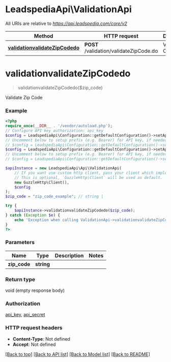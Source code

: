 # LeadspediaApi\ValidationApi

All URIs are relative to *https://api.leadspedia.com/core/v2*

Method | HTTP request | Description
------------- | ------------- | -------------
[**validationvalidateZipCodedo**](ValidationApi.md#validationvalidatezipcodedo) | **POST** /validation/validateZipCode.do | Validate Zip Code

# **validationvalidateZipCodedo**
> validationvalidateZipCodedo($zip_code)

Validate Zip Code

### Example
```php
<?php
require_once(__DIR__ . '/vendor/autoload.php');
// Configure API key authorization: api_key
$config = LeadspediaApi\Configuration::getDefaultConfiguration()->setApiKey('api_key', 'YOUR_API_KEY');
// Uncomment below to setup prefix (e.g. Bearer) for API key, if needed
// $config = LeadspediaApi\Configuration::getDefaultConfiguration()->setApiKeyPrefix('api_key', 'Bearer');// Configure API key authorization: api_secret
$config = LeadspediaApi\Configuration::getDefaultConfiguration()->setApiKey('api_secret', 'YOUR_API_KEY');
// Uncomment below to setup prefix (e.g. Bearer) for API key, if needed
// $config = LeadspediaApi\Configuration::getDefaultConfiguration()->setApiKeyPrefix('api_secret', 'Bearer');

$apiInstance = new LeadspediaApi\Api\ValidationApi(
    // If you want use custom http client, pass your client which implements `GuzzleHttp\ClientInterface`.
    // This is optional, `GuzzleHttp\Client` will be used as default.
    new GuzzleHttp\Client(),
    $config
);
$zip_code = "zip_code_example"; // string | 

try {
    $apiInstance->validationvalidateZipCodedo($zip_code);
} catch (Exception $e) {
    echo 'Exception when calling ValidationApi->validationvalidateZipCodedo: ', $e->getMessage(), PHP_EOL;
}
?>
```

### Parameters

Name | Type | Description  | Notes
------------- | ------------- | ------------- | -------------
 **zip_code** | **string**|  |

### Return type

void (empty response body)

### Authorization

[api_key](../../README.md#api_key), [api_secret](../../README.md#api_secret)

### HTTP request headers

 - **Content-Type**: Not defined
 - **Accept**: Not defined

[[Back to top]](#) [[Back to API list]](../../README.md#documentation-for-api-endpoints) [[Back to Model list]](../../README.md#documentation-for-models) [[Back to README]](../../README.md)


